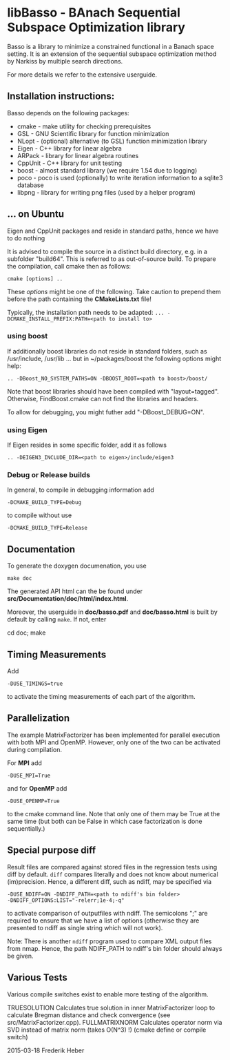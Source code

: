 libBasso - BAnach Sequential Subspace Optimization library
==========================================================

Basso is a library to minimize a constrained functional in a Banach space
setting. It is an extension of the sequential subspace optimization
method by Narkiss by multiple search directions.

For more details we refer to the extensive userguide.

Installation instructions:
--------------------------

Basso depends on the following packages:
 * cmake - make utility for checking prerequisites
 * GSL - GNU Scientific library for function minimization
 * NLopt - (optional) alternative (to GSL) function minimization library
 * Eigen - C++ library for linear algebra
 * ARPack - library for linear algebra routines
 * CppUnit - C++ library for unit testing
 * boost - almost standard library (we require 1.54 due to logging)
 * poco - poco is used (optionally) to write iteration information to
   a sqlite3 database
 * libpng - library for writing png files (used by a helper program)

... on Ubuntu
-------------
Eigen and CppUnit packages and reside in standard paths, hence we have to do nothing

It is advised to compile the source in a distinct build directory, e.g. in a subfolder "build64". This is referred to as out-of-source build. To prepare the compilation, call cmake then as follows:

    cmake [options] ..

These *options* might be one of the following. Take caution to prepend them
before the path containing the **CMakeLists.txt** file!

Typically, the installation path needs to be adapted: `... -DCMAKE_INSTALL_PREFIX:PATH=<path to install to>`

### using boost


If additionally boost libraries do not reside in standard folders, such as
/usr/include, /usr/lib ... but in ~/packages/boost the following options might help:

    .. -DBoost_NO_SYSTEM_PATHS=ON -DBOOST_ROOT=<path to boost>/boost/

Note that boost libraries should have been compiled with "layout=tagged". Otherwise, FindBoost.cmake can not find the libraries and headers.

To allow for debugging, you might futher add "-DBoost_DEBUG=ON".

### using Eigen

If Eigen resides in some specific folder, add it as follows

    .. -DEIGEN3_INCLUDE_DIR=<path to eigen>/include/eigen3

### Debug or Release builds

In general, to compile in debugging information add

    -DCMAKE_BUILD_TYPE=Debug

to compile without use

    -DCMAKE_BUILD_TYPE=Release


Documentation
-------------

To generate the doxygen documenation, you use

    make doc

The generated API html can the be found under **src/Documentation/doc/html/index.html**.

Moreover, the userguide in **doc/basso.pdf** and **doc/basso.html** is built by
default by calling `make`. If not, enter

   cd doc; make

Timing Measurements
-------------------

Add

    -DUSE_TIMINGS=true

to activate the timing measurements of each part of the algorithm.


Parallelization
---------------

The example MatrixFactorizer has been implemented for parallel execution with
both MPI and OpenMP. However, only one of the two can be activated during
compilation.

For **MPI** add

    -DUSE_MPI=True

and for **OpenMP** add

    -DUSE_OPENMP=True

to the cmake command line. Note that only one of them may be True at the same
time (but both can be False in which case factorization is done sequentially.)

Special purpose diff
--------------------

Result files are compared against stored files in the regression tests using
diff by default. `diff` compares literally and does not know about numerical
(im)precision. Hence, a different diff, such as ndiff, may be specified via

    -DUSE_NDIFF=ON -DNDIFF_PATH=<path to ndiff's bin folder>
    -DNDIFF_OPTIONS:LIST="-relerr;1e-4;-q"

to activate comparison of outputfiles with ndiff. The semicolons ";" are
required to ensure that we have a list of options (otherwise they are presented
to ndiff as single string which will not work).

Note: There is another `ndiff` program used to compare XML output files from
nmap. Hence, the path NDIFF_PATH to ndiff's bin folder should always be given.


Various Tests
-------------

Various compile switches exist to enable more testing of the algorithm.

TRUESOLUTION			Calculates true solution in inner MatrixFactorizer loop to calculate Bregman distance and check convergence (see src/MatrixFactorizer.cpp).
FULLMATRIXNORM			Calculates operator norm via SVD instead of matrix norm (takes O(N^3) !) (cmake define or compile switch)


2015-03-18 Frederik Heber
